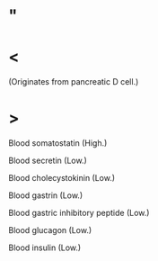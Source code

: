 # "

# <

(Originates from pancreatic D cell.)

# >

Blood somatostatin
(High.)

Blood secretin
(Low.)

Blood cholecystokinin
(Low.)

Blood gastrin
(Low.)

Blood gastric inhibitory peptide
(Low.)

Blood glucagon
(Low.)

Blood insulin
(Low.)
